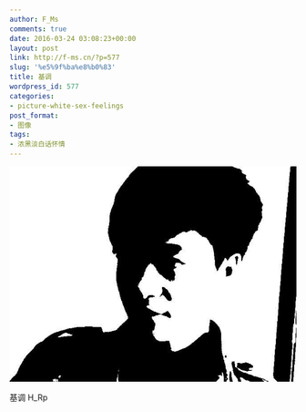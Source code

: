 ```yaml
---
author: F_Ms
comments: true
date: 2016-03-24 03:08:23+00:00
layout: post
link: http://f-ms.cn/?p=577
slug: '%e5%9f%ba%e8%b0%83'
title: 基调
wordpress_id: 577
categories:
- picture-white-sex-feelings
post_format:
- 图像
tags:
- 浓黑淡白话怀情
---
```


![黑白-色情怀_韩瑞朋[已处理]](/img/post/wp/2016/03/黑白-色情怀_韩瑞朋已处理.jpg)


基调 H_Rp
